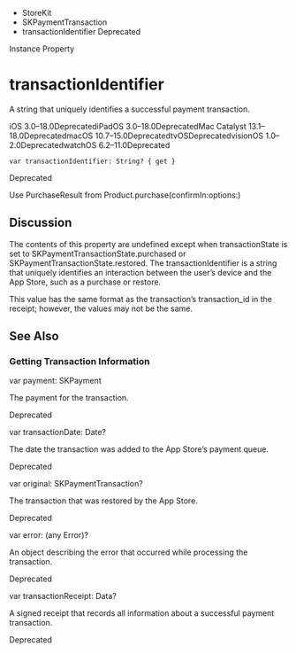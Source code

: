 

- StoreKit
- SKPaymentTransaction
-  transactionIdentifier Deprecated

Instance Property

# transactionIdentifier

A string that uniquely identifies a successful payment transaction.

iOS 3.0–18.0DeprecatediPadOS 3.0–18.0DeprecatedMac Catalyst 13.1–18.0DeprecatedmacOS 10.7–15.0DeprecatedtvOSDeprecatedvisionOS 1.0–2.0DeprecatedwatchOS 6.2–11.0Deprecated

``` source
var transactionIdentifier: String? { get }
```

Deprecated

Use PurchaseResult from Product.purchase(confirmIn:options:)

## Discussion

The contents of this property are undefined except when transactionState is set to SKPaymentTransactionState.purchased or SKPaymentTransactionState.restored. The transactionIdentifier is a string that uniquely identifies an interaction between the user’s device and the App Store, such as a purchase or restore.

This value has the same format as the transaction’s transaction_id in the receipt; however, the values may not be the same.

## See Also

### Getting Transaction Information

var payment: SKPayment

The payment for the transaction.

Deprecated

var transactionDate: Date?

The date the transaction was added to the App Store’s payment queue.

Deprecated

var original: SKPaymentTransaction?

The transaction that was restored by the App Store.

Deprecated

var error: (any Error)?

An object describing the error that occurred while processing the transaction.

Deprecated

var transactionReceipt: Data?

A signed receipt that records all information about a successful payment transaction.

Deprecated

